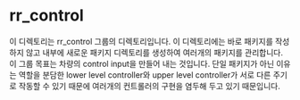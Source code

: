 # rr_control

이 디렉토리는 rr_control 그룹의 디렉토리입니다. 
이 디렉토리에는 바로 패키지를 작성하지 않고 내부에 새로운 패키지 디렉토리를 생성하여 여러개의 패키지를 관리합니다.
이 그룹 목표는 차량의 control input을 만들어 내는 것입니다. 
단일 패키지가 아닌 이유는 역할을 분담한 lower level controller와 upper level controller가 서로 다른 주기로 작동할 수 있기 때문에 여러개의 컨트롤러의 구현을 염두해 두고 있기 때문입니다.